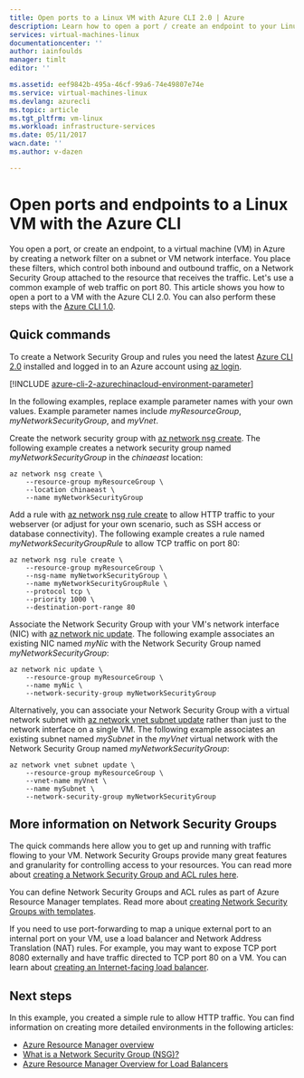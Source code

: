 ```yaml
---
title: Open ports to a Linux VM with Azure CLI 2.0 | Azure
description: Learn how to open a port / create an endpoint to your Linux VM using the Azure resource manager deployment model and the Azure CLI 2.0
services: virtual-machines-linux
documentationcenter: ''
author: iainfoulds
manager: timlt
editor: ''

ms.assetid: eef9842b-495a-46cf-99a6-74e49807e74e
ms.service: virtual-machines-linux
ms.devlang: azurecli
ms.topic: article
ms.tgt_pltfrm: vm-linux
ms.workload: infrastructure-services
ms.date: 05/11/2017
wacn.date: ''
ms.author: v-dazen

---
```

# Open ports and endpoints to a Linux VM with the Azure CLI
You open a port, or create an endpoint, to a virtual machine (VM) in Azure by creating a network filter on a subnet or VM network interface. You place these filters, which control both inbound and outbound traffic, on a Network Security Group attached to the resource that receives the traffic. Let's use a common example of web traffic on port 80. This article shows you how to open a port to a VM with the Azure CLI 2.0. You can also perform these steps with the [Azure CLI 1.0](nsg-quickstart-nodejs.md).

## Quick commands
To create a Network Security Group and rules you need the latest [Azure CLI 2.0](https://docs.microsoft.com/cli/azure/install-az-cli2) installed and logged in to an Azure account using [az login](https://docs.microsoft.com/cli/azure/#login).

[!INCLUDE [azure-cli-2-azurechinacloud-environment-parameter](../../../includes/azure-cli-2-azurechinacloud-environment-parameter.md)]

In the following examples, replace example parameter names with your own values. Example parameter names include *myResourceGroup*, *myNetworkSecurityGroup*, and *myVnet*.

Create the network security group with [az network nsg create](https://docs.microsoft.com/cli/azure/network/nsg#create). The following example creates a network security group named *myNetworkSecurityGroup* in the *chinaeast* location:

```azurecli
az network nsg create \
    --resource-group myResourceGroup \
    --location chinaeast \
    --name myNetworkSecurityGroup
```

Add a rule with [az network nsg rule create](https://docs.microsoft.com/cli/azure/network/nsg/rule#create) to allow HTTP traffic to your webserver (or adjust for your own scenario, such as SSH access or database connectivity). The following example creates a rule named *myNetworkSecurityGroupRule* to allow TCP traffic on port 80:

```azurecli
az network nsg rule create \
    --resource-group myResourceGroup \
    --nsg-name myNetworkSecurityGroup \
    --name myNetworkSecurityGroupRule \
    --protocol tcp \
    --priority 1000 \
    --destination-port-range 80
```

Associate the Network Security Group with your VM's network interface (NIC) with [az network nic update](https://docs.microsoft.com/cli/azure/network/nic#update). The following example associates an existing NIC named *myNic* with the Network Security Group named *myNetworkSecurityGroup*:

```azurecli
az network nic update \
    --resource-group myResourceGroup \
    --name myNic \
    --network-security-group myNetworkSecurityGroup
```

Alternatively, you can associate your Network Security Group with a virtual network subnet with [az network vnet subnet update](https://docs.microsoft.com/cli/azure/network/vnet/subnet#update) rather than just to the network interface on a single VM. The following example associates an existing subnet named *mySubnet* in the *myVnet* virtual network with the Network Security Group named *myNetworkSecurityGroup*:

```azurecli
az network vnet subnet update \
    --resource-group myResourceGroup \
    --vnet-name myVnet \
    --name mySubnet \
    --network-security-group myNetworkSecurityGroup
```

## More information on Network Security Groups
The quick commands here allow you to get up and running with traffic flowing to your VM. Network Security Groups provide many great features and granularity for controlling access to your resources. You can read more about [creating a Network Security Group and ACL rules here](../../virtual-network/virtual-networks-create-nsg-arm-cli.md).

You can define Network Security Groups and ACL rules as part of Azure Resource Manager templates. Read more about [creating Network Security Groups with templates](../../virtual-network/virtual-networks-create-nsg-arm-template.md).

If you need to use port-forwarding to map a unique external port to an internal port on your VM, use a load balancer and Network Address Translation (NAT) rules. For example, you may want to expose TCP port 8080 externally and have traffic directed to TCP port 80 on a VM. You can learn about [creating an Internet-facing load balancer](../../load-balancer/load-balancer-get-started-internet-arm-cli.md).

## Next steps
In this example, you created a simple rule to allow HTTP traffic. You can find information on creating more detailed environments in the following articles:

* [Azure Resource Manager overview](../../azure-resource-manager/resource-group-overview.md)
* [What is a Network Security Group (NSG)?](../../virtual-network/virtual-networks-nsg.md)
* [Azure Resource Manager Overview for Load Balancers](../../load-balancer/load-balancer-arm.md)
